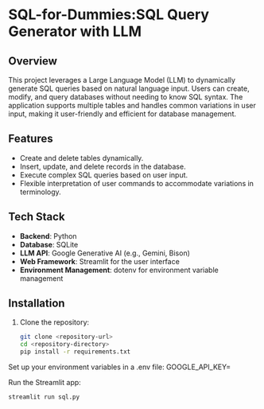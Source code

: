 # SQL-for-Dummies:SQL Query Generator with LLM

## Overview
This project leverages a Large Language Model (LLM) to dynamically generate SQL queries based on natural language input. Users can create, modify, and query databases without needing to know SQL syntax. The application supports multiple tables and handles common variations in user input, making it user-friendly and efficient for database management.

## Features
- Create and delete tables dynamically.
- Insert, update, and delete records in the database.
- Execute complex SQL queries based on user input.
- Flexible interpretation of user commands to accommodate variations in terminology.

## Tech Stack
- **Backend**: Python
- **Database**: SQLite
- **LLM API**: Google Generative AI (e.g., Gemini, Bison)
- **Web Framework**: Streamlit for the user interface
- **Environment Management**: dotenv for environment variable management

## Installation
1. Clone the repository:
   ```bash
   git clone <repository-url>
   cd <repository-directory>
   pip install -r requirements.txt
   ```
Set up your environment variables in a .env file:
GOOGLE_API_KEY=<your-google-api-key>

Run the Streamlit app:
```
streamlit run sql.py
```
